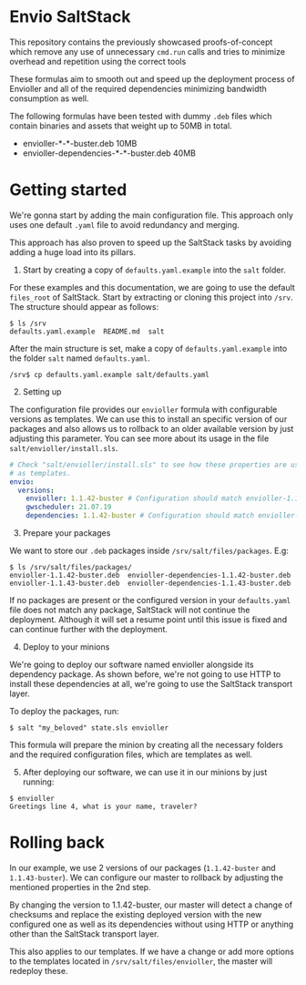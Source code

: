 # Envio SaltStack

This repository contains the previously showcased proofs-of-concept which remove any use of unnecessary `cmd.run` calls
and tries to minimize overhead and repetition using the correct tools

These formulas aim to smooth out and speed up the deployment process of Envioller and all of the required dependencies
minimizing bandwidth consumption as well.

The following formulas have been tested with dummy `.deb` files which contain binaries and assets that weight
up to 50MB in total.

* envioller-\*-\*-buster.deb 10MB
* envioller-dependencies-\*-\*-buster.deb 40MB

# Getting started

We're gonna start by adding the main configuration file. This approach only uses one default `.yaml` file
to avoid redundancy and merging.

This approach has also proven to speed up the SaltStack tasks by avoiding adding a huge load into its pillars.

1. Start by creating a copy of `defaults.yaml.example` into the `salt` folder.

For these examples and this documentation, we are going to use the default `files_root` of SaltStack.
Start by extracting or cloning this project into `/srv`. The structure should appear as follows:

```
$ ls /srv
defaults.yaml.example  README.md  salt
```

After the main structure is set, make a copy of `defaults.yaml.example` into the folder `salt`
named `defaults.yaml`.

```
/srv$ cp defaults.yaml.example salt/defaults.yaml
```

2. Setting up

The configuration file provides our `envioller` formula with configurable versions as templates. We can use
this to install an specific version of our packages and also allows us to rollback to an older available version
by just adjusting this parameter. You can see more about its usage in the file `salt/envioller/install.sls`.

```yaml
# Check "salt/envioller/install.sls" to see how these properties are used
# as templates.
envio:
  versions:
    envioller: 1.1.42-buster # Configuration should match envioller-1.1.42-buster.deb
    gwscheduler: 21.07.19
    dependencies: 1.1.42-buster # Configuration should match envioller-dependencies-1.1.42-buster.deb
```

3. Prepare your packages

We want to store our `.deb` packages inside `/srv/salt/files/packages`. E.g:

```
$ ls /srv/salt/files/packages/
envioller-1.1.42-buster.deb  envioller-dependencies-1.1.42-buster.deb
envioller-1.1.43-buster.deb  envioller-dependencies-1.1.43-buster.deb
```

If no packages are present or the configured version in your `defaults.yaml` file
does not match any package, SaltStack will not continue the deployment. Although
it will set a resume point until this issue is fixed and can continue further with
the deployment.

4. Deploy to your minions

We're going to deploy our software named envioller alongside its dependency package.
As shown before, we're not going to use HTTP to install these dependencies at all,
we're going to use the SaltStack transport layer.

To deploy the packages, run:

```
$ salt "my_beloved" state.sls envioller
```

This formula will prepare the minion by creating all the necessary folders and
the required configuration files, which are templates as well.

5. After deploying our software, we can use it in our minions by just running:

```
$ envioller
Greetings line 4, what is your name, traveler?
```

# Rolling back

In our example, we use 2 versions of our packages (`1.1.42-buster` and `1.1.43-buster`). We
can configure our master to rollback by adjusting the mentioned properties in
the 2nd step.

By changing the version to 1.1.42-buster, our master will detect a change of checksums
and replace the existing deployed version with the new configured one as well as its dependencies
without using HTTP or anything other than the SaltStack transport layer.

This also applies to our templates. If we have a change or add more options to the
templates located in `/srv/salt/files/envioller`, the master will redeploy these.
